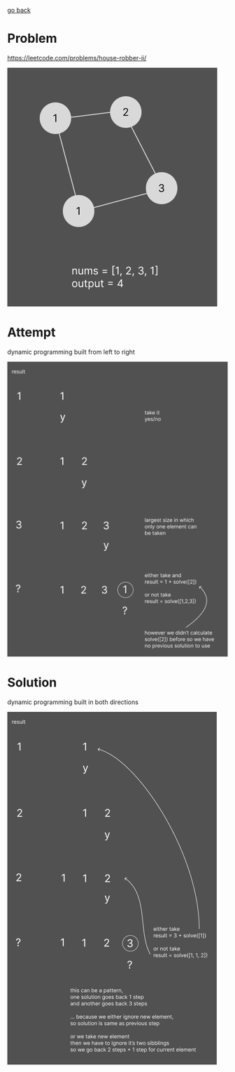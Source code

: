 [go back](../readme.md)

# Problem
https://leetcode.com/problems/house-robber-ii/

![img](./1-problem.png)

# Attempt
dynamic programming
built from left to right

![img](./2-dynamic-from-left-to-right.png)

# Solution
dynamic programming
built in both directions

![img](./3-dynamic-in-both-directions.png)

